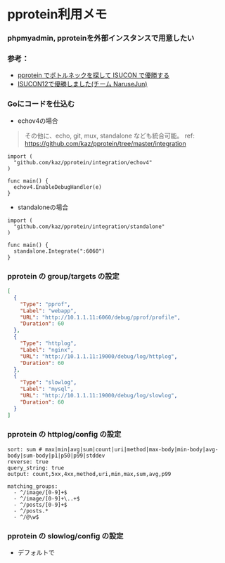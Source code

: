 # pprotein利用メモ

### phpmyadmin, pproteinを外部インスタンスで用意したい

### 参考：
  - [pprotein でボトルネックを探して ISUCON で優勝する](https://zenn.dev/team_soda/articles/20231206000000)
  - [ISUCON12で優勝しました(チーム NaruseJun)](https://zenn.dev/tohutohu/articles/8c34d1187e1b21)

### Goにコードを仕込む
- echov4の場合
> その他に、echo, git, mux, standalone なども統合可能。
> ref: https://github.com/kaz/pprotein/tree/master/integration
```golang
import (
  "github.com/kaz/pprotein/integration/echov4"
)

func main() {
  echov4.EnableDebugHandler(e)
}
```

- standaloneの場合
```golang
import (
  "github.com/kaz/pprotein/integration/standalone"
)

func main() {
  standalone.Integrate(":6060")
}
```

### pprotein の group/targets の設定
```json
[
  {
    "Type": "pprof",
    "Label": "webapp",
    "URL": "http://10.1.1.11:6060/debug/pprof/profile",
    "Duration": 60
  },
  {
    "Type": "httplog",
    "Label": "nginx",
    "URL": "http://10.1.1.11:19000/debug/log/httplog",
    "Duration": 60
  },
  {
    "Type": "slowlog",
    "Label": "mysql",
    "URL": "http://10.1.1.11:19000/debug/log/slowlog",
    "Duration": 60
  }
]
```

### pprotein の httplog/config の設定
```
sort: sum # max|min|avg|sum|count|uri|method|max-body|min-body|avg-body|sum-body|p1|p50|p99|stddev
reverse: true
query_string: true
output: count,5xx,4xx,method,uri,min,max,sum,avg,p99

matching_groups:
  - ^/image/[0-9]+$
  - ^/image/[0-9]+\..+$
  - ^/posts/[0-9]+$
  - ^/posts.*
  - ^/@\w$
```

### pprotein の slowlog/config の設定
  - デフォルトで
